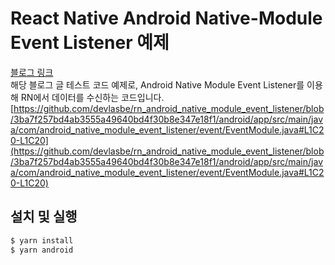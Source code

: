 # React Native Android Native-Module Event Listener 예제

[블로그 링크](https://lasbe.tistory.com/228)  
해당 블로그 글 테스트 코드 예제로, Android Native Module Event Listener를 이용해 RN에서 데이터를 수신하는 코드입니다.
[https://github.com/devlasbe/rn_android_native_module_event_listener/blob/3ba7f257bd4ab3555a49640bd4f30b8e347e18f1/android/app/src/main/java/com/android_native_module_event_listener/event/EventModule.java#L1C20-L1C20](https://github.com/devlasbe/rn_android_native_module_event_listener/blob/3ba7f257bd4ab3555a49640bd4f30b8e347e18f1/android/app/src/main/java/com/android_native_module_event_listener/event/EventModule.java#L1C20-L1C20)

## 설치 및 실행

```bash
$ yarn install
$ yarn android
```
